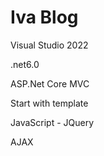 # Iva Blog

Visual Studio 2022

.net6.0

ASP.Net Core MVC

Start with template

JavaScript - JQuery

AJAX
